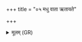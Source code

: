 +++
title = "०५ मधु वाता ऋतायते"

+++
<details><summary>मूलम् (GR)</summary>

मधु वाता ऋतायते  
मधु क्षरन्ति सिन्धवः ।  
माध्वीर् गावो भवन्तु नः ॥
</details>
